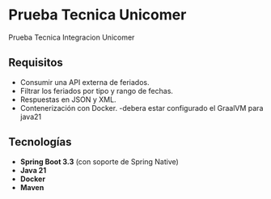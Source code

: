 # Prueba Tecnica Unicomer
Prueba Tecnica Integracion Unicomer
## Requisitos

- Consumir una API externa de feriados.
- Filtrar los feriados por tipo y rango de fechas.
- Respuestas en JSON y XML.
- Contenerización con Docker.
-debera estar configurado el GraalVM para java21

## Tecnologías

- **Spring Boot 3.3** (con soporte de Spring Native)
- **Java 21**
- **Docker**
- **Maven**
